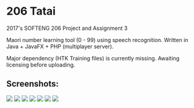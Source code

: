 # 206 Tatai
2017's SOFTENG 206 Project and Assignment 3

Maori number learning tool (0 - 99) using speech recognition. Written in Java + JavaFX + PHP (multiplayer server).

Major dependency (HTK Training files) is currently missing. Awaiting licensing before uploading.

## Screenshots:

![](https://i.imgur.com/gLT5HSi.jpg)
![](https://i.imgur.com/KSh9GLZ.jpg)
![](https://i.imgur.com/o9xVFpQ.png)
![](https://i.imgur.com/DXgzNLZ.png)
![](https://i.imgur.com/JtessP5.jpg)
![](https://i.imgur.com/Zq0fFFu.png)
![](https://i.imgur.com/UKxWxeb.png)
